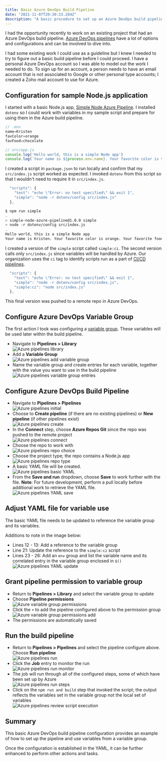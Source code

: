 ```yaml
---
title: Basic Azure DevOps Build Pipeline
date: "2021-11-07T20:30:33.284Z"
description: "A basic procedure to set up an Azure DevOps build pipeline"
---
```


I had the opportunity recently to work on an existing project that had an Azure DevOps build pipeline. [Azure DevOps pipelines](https://docs.microsoft.com/en-us/azure/devops/pipelines/?view=azure-devops) have a lot of options and configurations and can be involved to dive into. 

I had some existing work I could use as a guideline but I knew I needed to try to figure out a basic build pipeline before I could proceed. I have a personal Azure DevOps account so I was able to model out the work I needed to do. To sign up for an account, a person needs to have an email account that is not associated to Google or other personal type accounts; I created a Zoho mail account to use for Azure.

## Configuration for sample Node.js application

I started with a basic Node.js app, [Simple Node Azure Pipeline](https://github.com/kristenkinnearohlmann/simple-node-azure-pipeline). I installed `dotenv` so I could work with variables in my sample script and prepare for using them in the Azure build pipeline.

```Javascript
// .env
name=Kristen
favColor=orange
favFood=chocolate
```

```Javascript
// src/app.js
console.log('Hello world, this is a simple Node app')
console.log(`Your name is ${process.env.name}. Your favorite color is ${process.env.favColor}. Your favorite food is ${process.env.favFood}.`)
```

I created a script in `package.json` to run locally and confirm that my `src/index.js` script worked as expected. I invoked `dotenv` from this script so that I wouldn't need to require it in `src/index.js`.

```Javascript
  "scripts": {
    "test": "echo \"Error: no test specified\" && exit 1",
    "simple": "node -r dotenv/config src/index.js"
  },
```

```bash
$ npm run simple
.
> simple-node-azure-pipeline@1.0.0 simple
> node -r dotenv/config src/index.js
.
Hello world, this is a simple Node app
Your name is Kristen. Your favorite color is orange. Your favorite food is chocolate.
```

I created a version of the `simple` script called `simple:ci`. The second version calls only `src/index.js` since variables will be handled by Azure. Our organization uses the `ci` tag to identify scripts run as a part of [CI/CD pipelines](https://www.redhat.com/en/topics/devops/what-is-ci-cd).

```Javascript
  "scripts": {
    "test": "echo \"Error: no test specified\" && exit 1",
    "simple": "node -r dotenv/config src/index.js",
    "simple:ci": "node src/index.js"
  },
```

This final version was pushed to a remote repo in Azure DevOps.

## Configure Azure DevOps Variable Group

The first action I took was configuring a [variable group](<https://docs.microsoft.com/en-us/azure/devops/pipelines/library/variable-groups?view=azure-devops&tabs=yaml>). These variables will be used later within the build pipeline.

- Navigate to **Pipelines > Library**  
![Azure pipelines library](./azure-01-library.jpg)
- Add a **Variable Group**  
![Azure pipelines add variable group](./azure-02-add-var-group.jpg)
- Name the variable group and create entries for each variable, together with the value you want to use in the build pipeline  
![Azure pipelines variable group entries](./azure-03-complete-var-group.jpg)

## Configure Azure DevOps Build Pipeline

- Navigate to **Pipelines > Pipelines**  
![Azure pipelines initial](./azure-04-pipelines-pipelines.jpg)
- Choose to **Create pipeline** (if there are no existing pipelines) or **New pipeline** (if other pipelines exist)  
![Azure pipelines create](./azure-05-pipelines-create.jpg)
- In the **Connect** step, choose **Azure Repos Git** since the repo was pushed to the remote project  
![Azure pipelines connect](./azure-06-pipelines-repo.jpg)
- Choose the repo to work with  
![Azure pipelines repo choice](./azure-07-pipelines-repo-select.jpg)
- Choose the project type; the repo contains a Node.js app  
![Azure pipelines repo type](./azure-08-pipelines-type.jpg)
- A basic YAML file will be created.    
![Azure pipelines basic YAML](./azure-09-pipelines-basic-yaml.jpg)
- From the **Save and run** dropdown, choose **Save** to work further with the file. **Note**: For future development, perform a pull locally before additional work to retrieve the YAML file.  
![Azure pipelines YAML save](./azure-10-pipelines-save.jpg)

## Adjust YAML file for variable use

The basic YAML file needs to be updated to reference the variable group and its variables.

Additions to note in the image below:

- Lines 12 - 13: Add a reference to the variable group
- Line 21: Update the reference to the `simple:ci` script
- Lines 23 - 26: Add an `env` group and list the variable name and its correlated entry in the variable group enclosed in `$()`  
![Azure pipelines YAML update](./azure-11-pipeline-yaml-update.jpg)

## Grant pipeline permission to variable group

- Return to **Pipelines > Library** and select the variable group to update
- Choose **Pipeline permissions**  
![Azure variable group permissions](./azure-12-pipelines-library-perms.jpg)
- Click the `+` to add the pipeline configured above to the permission group  
![Azure variable group permissions add](./azure-13-pipelines-library-perms-add.jpg)
- The permissions are automatically saved

## Run the build pipeline

- Return to **Pipelines > Pipelines** and select the pipeline configure above. Choose **Run pipeline**  
![Azure pipelines run](./azure-14-pipelines-run.jpg)
- Click the **Job** entry to monitor the run  
![Azure pipelines run monitor](./azure-15-pipelines-monitor-run.jpg)
- The job will run through all of the configured steps, some of which have been set up by Azure  
![Azure pipelines run steps](./azure-16-pipelines-run-job-output.jpg)
- Click on the `npm run and build` step that invoked the script; the output reflects the variables set in the variable group not the local set of variables  
![Azure pipelines review script execution](./azure-17-pipelines-run-job-output-build.jpg)

## Summary

This basic Azure DevOps build pipeline configuration provides an example of how to set up the pipeline and use variables from a variable group.

Once the configuration is established in the YAML, it can be further enhanced to perform other actions and tasks.